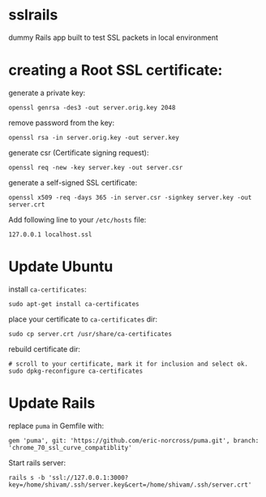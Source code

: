# sslrails
dummy Rails app built to test SSL packets in local environment

#  creating a Root SSL certificate:
generate a private key:
```
openssl genrsa -des3 -out server.orig.key 2048
```

remove password from the key:
```
openssl rsa -in server.orig.key -out server.key
```

generate csr (Certificate signing request):
```
openssl req -new -key server.key -out server.csr
```

generate a self-signed SSL certificate:
```
openssl x509 -req -days 365 -in server.csr -signkey server.key -out server.crt
```

Add following line to your `/etc/hosts` file:
```
127.0.0.1 localhost.ssl
```

# Update Ubuntu
install `ca-certificates`:
```
sudo apt-get install ca-certificates
```

place your certificate to `ca-certificates` dir:
```
sudo cp server.crt /usr/share/ca-certificates
```

rebuild certificate dir:
```
# scroll to your certificate, mark it for inclusion and select ok.
sudo dpkg-reconfigure ca-certificates 
```



# Update Rails

replace `puma` in Gemfile with:
```
gem 'puma', git: 'https://github.com/eric-norcross/puma.git', branch: 'chrome_70_ssl_curve_compatiblity'
```

Start rails server:
```
rails s -b 'ssl://127.0.0.1:3000?key=/home/shivam/.ssh/server.key&cert=/home/shivam/.ssh/server.crt'
```




